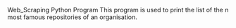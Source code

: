 Web_Scraping Python Program
This program is used to print the list of the n most famous repositories of an organisation. 
